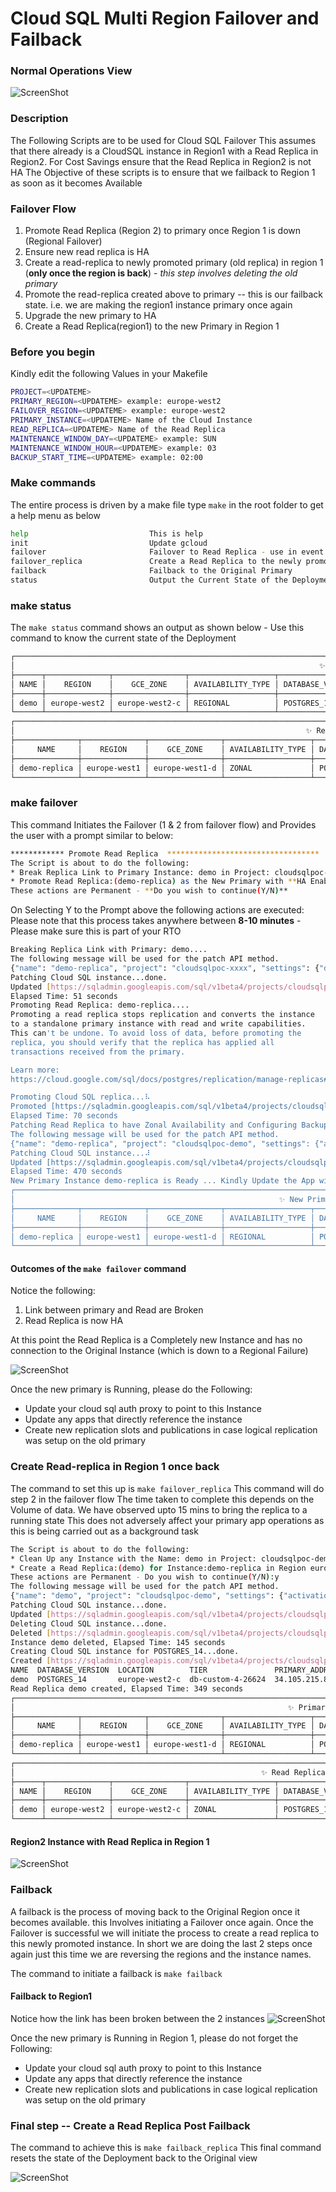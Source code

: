 # Cloud SQL Multi Region Failover and Failback

### Normal Operations View

![ScreenShot](https://raw.github.com/kev-pinto-cts/cloud_sql_multi_region_failover/main/readme_images/normal_ops.png)


### Description
The Following Scripts are to be used for Cloud SQL Failover
This assumes that there already is a CloudSQL instance in Region1 with a Read Replica in Region2.
For Cost Savings ensure that the Read Replica in Region2 is not HA
The Objective of these scripts is to ensure that we failback to Region 1 as soon as it becomes Available

### Failover Flow
1. Promote Read Replica (Region 2) to primary once Region 1 is down (Regional Failover)
2. Ensure new read replica is HA
3. Create a read-replica to newly promoted primary (old replica) in region 1 (**only once the region is back**) - _this step involves deleting the old primary_
4. Promote the read-replica created above to primary -- this is our failback state. i.e. we are making the region1 instance primary once again
5. Upgrade the new primary to HA
6. Create a Read Replica(region1) to the new Primary in Region 1


### Before you begin
Kindly edit the following Values in your Makefile

```bash
PROJECT=<UPDATEME>
PRIMARY_REGION=<UPDATEME> example: europe-west2
FAILOVER_REGION=<UPDATEME> example: europe-west2
PRIMARY_INSTANCE=<UPDATEME> Name of the Cloud Instance
READ_REPLICA=<UPDATEME> Name of the Read Replica
MAINTENANCE_WINDOW_DAY=<UPDATEME> example: SUN
MAINTENANCE_WINDOW_HOUR=<UPDATEME> example: 03
BACKUP_START_TIME=<UPDATEME> example: 02:00
```


### Make commands
The entire process is driven by a make file
type `make` in the root folder to get a help menu as below

```bash
help                           This is help
init                           Update gcloud
failover                       Failover to Read Replica - use in event of Regional Failover
failover_replica               Create a Read Replica to the newly promoted Primary
failback                       Failback to the Original Primary
status                         Output the Current State of the Deployment
```

### make status
The `make status` command shows an output as shown below - Use this command to know the current state of the Deployment
```bash
┌────────────────────────────────────────────────────────────────────────────────────────────────────────────────────────────────────────────────────────────────────┐
│                                                                    ✨ Primary Instance:demo ✨                                                                     │
├──────┬──────────────┬────────────────┬───────────────────┬──────────────────┬────────────────────────────────────┬──────────┬──────────────────┬───────────────────┤
│ NAME │    REGION    │    GCE_ZONE    │ AVAILABILITY_TYPE │ DATABASE_VERSION │          CONNECTION_NAME           │  STATE   │  REPLICA_NAMES   │        TIER       │
├──────┼──────────────┼────────────────┼───────────────────┼──────────────────┼────────────────────────────────────┼──────────┼──────────────────┼───────────────────┤
│ demo │ europe-west2 │ europe-west2-c │ REGIONAL          │ POSTGRES_14      │ cloudsqlpoc-xxxx:europe-west2:demo │ RUNNABLE │ ['demo-replica'] │ db-custom-4-26624 │
└──────┴──────────────┴────────────────┴───────────────────┴──────────────────┴────────────────────────────────────┴──────────┴──────────────────┴───────────────────┘
┌─────────────────────────────────────────────────────────────────────────────────────────────────────────────────────────────────────────────────────────────────┐
│                                                                 ✨ Read Replica:demo-replica ✨                                                                 │
├──────────────┬──────────────┬────────────────┬───────────────────┬──────────────────┬────────────────────────────────────────────┬──────────┬───────────────────┤
│     NAME     │    REGION    │    GCE_ZONE    │ AVAILABILITY_TYPE │ DATABASE_VERSION │              CONNECTION_NAME               │  STATE   │        TIER       │
├──────────────┼──────────────┼────────────────┼───────────────────┼──────────────────┼────────────────────────────────────────────┼──────────┼───────────────────┤
│ demo-replica │ europe-west1 │ europe-west1-d │ ZONAL             │ POSTGRES_14      │ cloudsqlpoc-xxxx:europe-west1:demo-replica │ RUNNABLE │ db-custom-4-26624 │
└──────────────┴──────────────┴────────────────┴───────────────────┴──────────────────┴────────────────────────────────────────────┴──────────┴───────────────────┘

```

### make failover
This command Initiates the Failover (1 & 2 from failover flow) and Provides the user with a prompt similar to below:
```bash
************ Promote Read Replica  **********************************
The Script is about to do the following:
* Break Replica Link to Primary Instance: demo in Project: cloudsqlpoc-xxxx
* Promote Read Replica:(demo-replica) as the New Primary with **HA Enabled in Region europe-west1**
These actions are Permanent - **Do you wish to continue(Y/N)**
```
On Selecting Y to the Prompt above the following actions are executed:
Please note that this process takes anywhere between **8-10 minutes** - Please make sure this is part of your RTO 

```bash
Breaking Replica Link with Primary: demo....
The following message will be used for the patch API method.
{"name": "demo-replica", "project": "cloudsqlpoc-xxxx", "settings": {"databaseFlags": [{"name": "cloudsql.logical_decoding", "value": "on"}, {"name": "max_connections", "value": "1000"}], "databaseReplicationEnabled": false}}
Patching Cloud SQL instance...done.
Updated [https://sqladmin.googleapis.com/sql/v1beta4/projects/cloudsqlpoc-demo/instances/demo-replica].
Elapsed Time: 51 seconds
Promoting Read Replica: demo-replica....
Promoting a read replica stops replication and converts the instance
to a standalone primary instance with read and write capabilities.
This can't be undone. To avoid loss of data, before promoting the
replica, you should verify that the replica has applied all
transactions received from the primary.

Learn more:
https://cloud.google.com/sql/docs/postgres/replication/manage-replicas#promote-replica

Promoting Cloud SQL replica...⠧
Promoted [https://sqladmin.googleapis.com/sql/v1beta4/projects/cloudsqlpoc-demo/instances/demo-replica].
Elapsed Time: 70 seconds
Patching Read Replica to have Zonal Availability and Configuring Backup and Maintenance Windows
The following message will be used for the patch API method.
{"name": "demo-replica", "project": "cloudsqlpoc-demo", "settings": {"activationPolicy": "ALWAYS", "availabilityType": "REGIONAL", "backupConfiguration": {"backupRetentionSettings": {"retainedBackups": 7, "retentionUnit": "COUNT"}, "enabled": true, "pointInTimeRecoveryEnabled": false, "replicationLogArchivingEnabled": false, "startTime": "02:00", "transactionLogRetentionDays": 7}, "databaseFlags": [{"name": "cloudsql.logical_decoding", "value": "on"}, {"name": "max_connections", "value": "1000"}], "maintenanceWindow": {"day": 7, "hour": 3}}}
Patching Cloud SQL instance...⠼
Updated [https://sqladmin.googleapis.com/sql/v1beta4/projects/cloudsqlpoc-demo/instances/demo-replica].
Elapsed Time: 470 seconds
New Primary Instance demo-replica is Ready ... Kindly Update the App with the Connection Details
┌─────────────────────────────────────────────────────────────────────────────────────────────────────────────────────────────────────────────────────────────┐
│                                                           ✨ New Primary Instance:demo-replica ✨                                                           │
├──────────────┬──────────────┬────────────────┬───────────────────┬──────────────────┬────────────────────────────────────────────┬──────────┬───────────────┤
│     NAME     │    REGION    │    GCE_ZONE    │ AVAILABILITY_TYPE │ DATABASE_VERSION │              CONNECTION_NAME               │  STATE   │ REPLICA_NAMES │
├──────────────┼──────────────┼────────────────┼───────────────────┼──────────────────┼────────────────────────────────────────────┼──────────┼───────────────┤
│ demo-replica │ europe-west1 │ europe-west1-d │ REGIONAL          │ POSTGRES_14      │ cloudsqlpoc-demo:europe-west1:demo-replica │ RUNNABLE │               │
└──────────────┴──────────────┴────────────────┴───────────────────┴──────────────────┴────────────────────────────────────────────┴──────────┴───────────────┘
```

#### Outcomes of the `make failover` command
Notice the following:
1) Link between primary and Read are Broken
2) Read Replica is now HA

At this point the Read Replica is a Completely new Instance and has no connection to the Original Instance (which is down to a Regional Failure)

![ScreenShot](https://raw.github.com/kev-pinto-cts/cloud_sql_multi_region_failover/main/readme_images/failover.png)

Once the new primary is Running, please do the Following:
* Update your cloud sql auth proxy to point to this Instance
* Update any apps that directly reference the instance 
* Create new replication slots and publications in case logical replication was setup on the old primary

### Create Read-replica in Region 1 once back
The command to set this up is `make failover_replica`
This command will do step 2 in the failover flow
The time taken to complete this depends on the Volume of data.
We have observed upto 15 mins to bring the replica to a running state
This does not adversely affect your primary app operations as this is being carried out as a background task

```bash
The Script is about to do the following:
* Clean Up any Instance with the Name: demo in Project: cloudsqlpoc-demo
* Create a Read Replica:(demo) for Instance:demo-replica in Region europe-west2
These actions are Permanent - Do you wish to continue(Y/N):y
The following message will be used for the patch API method.
{"name": "demo", "project": "cloudsqlpoc-demo", "settings": {"activationPolicy": "NEVER", "databaseFlags": [{"name": "cloudsql.logical_decoding", "value": "on"}, {"name": "max_connections", "value": "1000"}]}}
Patching Cloud SQL instance...done.
Updated [https://sqladmin.googleapis.com/sql/v1beta4/projects/cloudsqlpoc-demo/instances/demo].
Deleting Cloud SQL instance...done.
Deleted [https://sqladmin.googleapis.com/sql/v1beta4/projects/cloudsqlpoc-demo/instances/demo].
Instance demo deleted, Elapsed Time: 145 seconds
Creating Cloud SQL instance for POSTGRES_14...done.
Created [https://sqladmin.googleapis.com/sql/v1beta4/projects/cloudsqlpoc-demo/instances/demo].
NAME  DATABASE_VERSION  LOCATION        TIER               PRIMARY_ADDRESS  PRIVATE_ADDRESS  STATUS
demo  POSTGRES_14       europe-west2-c  db-custom-4-26624  34.105.215.88    10.15.160.23     RUNNABLE
Read Replica demo created, Elapsed Time: 349 seconds
┌─────────────────────────────────────────────────────────────────────────────────────────────────────────────────────────────────────────────────────────────┐
│                                                             ✨ Primary Instance:demo-replica ✨                                                             │
├──────────────┬──────────────┬────────────────┬───────────────────┬──────────────────┬────────────────────────────────────────────┬──────────┬───────────────┤
│     NAME     │    REGION    │    GCE_ZONE    │ AVAILABILITY_TYPE │ DATABASE_VERSION │              CONNECTION_NAME               │  STATE   │ REPLICA_NAMES │
├──────────────┼──────────────┼────────────────┼───────────────────┼──────────────────┼────────────────────────────────────────────┼──────────┼───────────────┤
│ demo-replica │ europe-west1 │ europe-west1-d │ REGIONAL          │ POSTGRES_14      │ cloudsqlpoc-demo:europe-west1:demo-replica │ RUNNABLE │ ['demo']      │
└──────────────┴──────────────┴────────────────┴───────────────────┴──────────────────┴────────────────────────────────────────────┴──────────┴───────────────┘
┌─────────────────────────────────────────────────────────────────────────────────────────────────────────────────────────────────────────────┐
│                                                       ✨ Read Replica Instance:demo ✨                                                      │
├──────┬──────────────┬────────────────┬───────────────────┬──────────────────┬────────────────────────────────────┬──────────┬───────────────┤
│ NAME │    REGION    │    GCE_ZONE    │ AVAILABILITY_TYPE │ DATABASE_VERSION │          CONNECTION_NAME           │  STATE   │ REPLICA_NAMES │
├──────┼──────────────┼────────────────┼───────────────────┼──────────────────┼────────────────────────────────────┼──────────┼───────────────┤
│ demo │ europe-west2 │ europe-west2-c │ ZONAL             │ POSTGRES_14      │ cloudsqlpoc-demo:europe-west2:demo │ RUNNABLE │               │
└──────┴──────────────┴────────────────┴───────────────────┴──────────────────┴────────────────────────────────────┴──────────┴───────────────┘
```
#### Region2 Instance with Read Replica in Region 1
![ScreenShot](https://raw.github.com/kev-pinto-cts/cloud_sql_multi_region_failover/main/readme_images/failover_with_replica.png)


### Failback 
A failback is the process of moving back to the Original Region once it becomes available. this Involves initiating a Failover once again. Once the Failover is successful we will initiate the process to create a read replica to this newly promoted instance. In short we are doing the last 2 steps once again just this time we are reversing the regions and the instance names.

The command to initiate a failback is 
`make failback`

#### Failback to Region1
Notice how the link has been broken between the 2 instances
![ScreenShot](https://raw.github.com/kev-pinto-cts/cloud_sql_multi_region_failover/main/readme_images/failback.png)

Once the new primary is Running in Region 1, please do not forget the Following:
* Update your cloud sql auth proxy to point to this Instance
* Update any apps that directly reference the instance 
* Create new replication slots and publications in case logical replication was setup on the old primary



### Final step -- Create a Read Replica Post Failback
The command to achieve this is 
`make failback_replica`
This final command resets the state of the Deployment back to the Original view

![ScreenShot](https://raw.github.com/kev-pinto-cts/cloud_sql_multi_region_failover/main/readme_images/failback_with_replica.png)